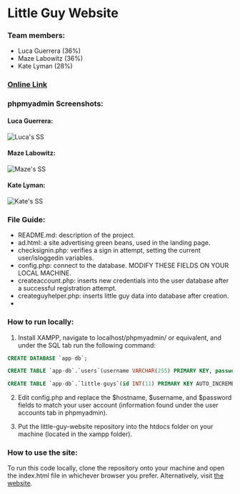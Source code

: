 # Little Guy Website

### Team members:
- Luca Guerrera (36%)
- Maze Labowitz (36%)
- Kate Lyman (28%)

### [Online Link](https://littleguycreator.great-site.net/)

### phpmyadmin Screenshots:

#### Luca Guerrera:
![Luca's SS]()

#### Maze Labowitz:
![Maze's SS]()

#### Kate Lyman:
![Kate's SS]()

### File Guide:
- README.md: description of the project.
- ad.html: a site advertising green beans, used in the landing page.
- checksignin.php: verifies a sign in attempt, setting the current user/isloggedin variables.
- config.php: connect to the database. MODIFY THESE FIELDS ON YOUR LOCAL MACHINE.
- createaccount.php: inserts new credentials into the user database after a successful registration attempt.
- createguyhelper.php: inserts little guy data into database after creation.
-

### How to run locally:

1. Install XAMPP, navigate to localhost/phpmyadmin/ or equivalent, and under the SQL tab run the following command:
```sql
CREATE DATABASE `app-db`;

CREATE TABLE `app-db`.`users`(username VARCHAR(255) PRIMARY KEY, password VARCHAR(255) NOT NULL);

CREATE TABLE `app-db`.`little-guys`(id INT(11) PRIMARY KEY AUTO_INCREMENT, username VARCHAR(255) NOT NULL, name VARCHAR(255) NOT NULL, variant INT(1) NOT NULL);
```

2. Edit config.php and replace the $hostname, $username, and $password fields to match your user account (information found under the user accounts tab in phpmyadmin).

3. Put the little-guy-website repository into the htdocs folder on your machine (located in the xampp folder).

### How to use the site:
To run this code locally, clone the repository onto your machine and open the index.html file in whichever browser you prefer. Alternatively, visit [the website](https://lucaguerrera.github.io/little-guy-website/).
